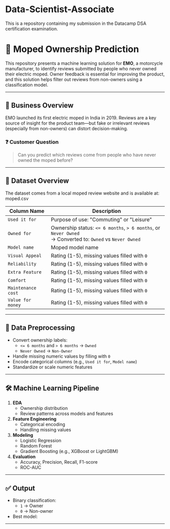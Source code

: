 # Data-Scientist-Associate
This is a repository containing my submission in the Datacamp DSA certification examination.

# 🛵 Moped Ownership Prediction

This repository presents a machine learning solution for **EMO**, a motorcycle manufacturer, to identify reviews submitted by people who never owned their electric moped. Owner feedback is essential for improving the product, and this solution helps filter out reviews from non-owners using a classification model.

---

## 🧐 Business Overview

EMO launched its first electric moped in India in 2019. Reviews are a key source of insight for the product team—but fake or irrelevant reviews (especially from non-owners) can distort decision-making.

### ❓ Customer Question

> Can you predict which reviews come from people who have never owned the moped before?

---

## 🧩 Dataset Overview

The dataset comes from a local moped review website and is available at: moped.csv



| Column Name       | Description |
|-------------------|-------------|
| `Used it for`     | Purpose of use: "Commuting" or "Leisure" |
| `Owned for`       | Ownership status: `<= 6 months`, `> 6 months`, or `Never Owned` <br> → Converted to: `Owned` vs `Never Owned` |
| `Model name`      | Moped model name |
| `Visual Appeal`   | Rating (1-5), missing values filled with `0` |
| `Reliability`     | Rating (1-5), missing values filled with `0` |
| `Extra Feature`   | Rating (1-5), missing values filled with `0` |
| `Comfort`         | Rating (1-5), missing values filled with `0` |
| `Maintenance cost`| Rating (1-5), missing values filled with `0` |
| `Value for money` | Rating (1-5), missing values filled with `0` |

---

## 🔄 Data Preprocessing

- Convert ownership labels:
  - `<= 6 months` and `> 6 months` → `Owned`
  - `Never Owned` → `Non-Owner`
- Handle missing numeric values by filling with `0`
- Encode categorical columns (e.g., `Used it for`, `Model name`)
- Standardize or scale numeric features

---

## 🛠️ Machine Learning Pipeline

1. **EDA**
   - Ownership distribution
   - Review patterns across models and features
2. **Feature Engineering**
   - Categorical encoding
   - Handling missing values
3. **Modeling**
   - Logistic Regression
   - Random Forest
   - Gradient Boosting (e.g., XGBoost or LightGBM)
4. **Evaluation**
   - Accuracy, Precision, Recall, F1-score
   - ROC-AUC

---

## ✅ Output

- Binary classification:
  - `1` → Owner
  - `0` → Non-owner
- Best model: 

---



